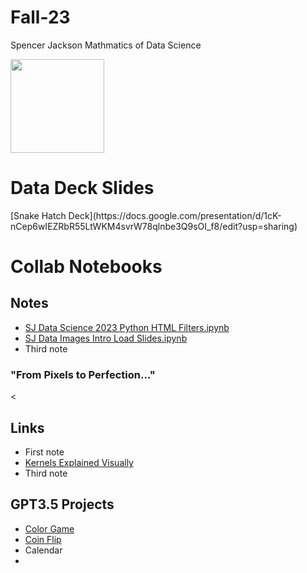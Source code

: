 # Fall-23

Spencer Jackson
Mathmatics of Data Science 

<img src="https://www.sudeep.co/images/post_images/2018-02-09-Understanding-the-Data-Science-Lifecycle/chart.png" width="150" height="150">

<h1>Data Deck Slides</h1>
[Snake Hatch Deck](https://docs.google.com/presentation/d/1cK-nCep6wIEZRbR55LtWKM4svrW78qlnbe3Q9sOI_f8/edit?usp=sharing)

<h1>Collab Notebooks</h1>

<H2>Notes</H2>
 <ul>
        <li><a href="https://colab.research.google.com/drive/11u72a6OjgUphQh8Z6ga8G5UurEaWbhpM?usp=sharing">SJ Data Science 2023 Python HTML Filters.ipynb</a></li>
        <li><a href="https://colab.research.google.com/drive/17Eudd7JMDq9vPmBk0KbKX8plnuoairks#scrollTo=uKsUVAPdQwmP">SJ Data Images Intro Load Slides.ipynb</a> </li>
        <li>Third note</li>
    </ul>
<h3>"From Pixels to Perfection..."</h3>
<
<h2>Links</h2>
    <ul>
        <li>First note</li>
        <li><a href="href="https://setosa.io/ev/image-kernels/#:~:text=An%20image%20kernel%20is%20a,important%20portions%20of%20an%20image" target="_blank">Kernels Explained Visually</a> </li>
        <li>Third note</li>
    </ul>

<h2>GPT3.5 Projects</h2>
    <ul>
        <li><a href = "colorGame2">Color Game</a> </li>
        <li><a href = "counFlip.html">Coin Flip</a></li>
        <li>Calendar</li>
        <li></li>
    </ul>
